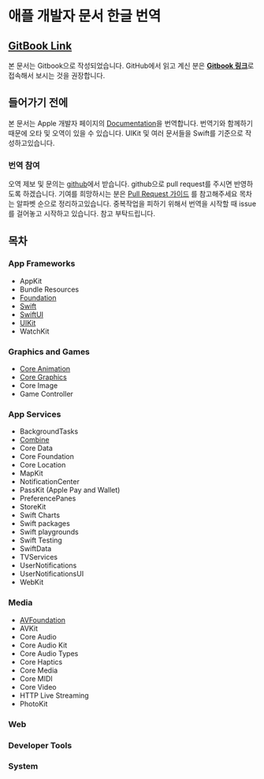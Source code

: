 # 애플 개발자 문서 한글 번역

## [GitBook Link](https://rkdehddud96s-personal-organizati.gitbook.io/document/)

본 문서는 Gitbook으로 작성되었습니다. GitHub에서 읽고 계신 분은 [**Gitbook 링크**](https://rkdehddud96s-personal-organizati.gitbook.io/document/)로 접속해서 보시는 것을 권장합니다.

## 들어가기 전에

본 문서는 Apple 개발자 페이지의 [Documentation](https://developer.apple.com/documentation/)을 번역합니다.
번역기와 함께하기 때문에 오타 및 오역이 있을 수 있습니다.
UIKit 및 여러 문서들을 Swift를 기준으로 작성하고있습니다.

### 번역 참여

오역 제보 및 문의는 [github](https://github.com/kangddong/Document)에서 받습니다.
github으로 pull request를 주시면 반영하도록 하겠습니다.
기여를 희망하시는 분은 [Pull Request 가이드](pull-request.md) 를 참고해주세요
목차는 알파벳 순으로 정리하고있습니다.
중복작업을 피하기 위해서 번역을 시작할 때 issue를 걸어놓고 시작하고 있습니다. 
참고 부탁드립니다.

## 목차

### App Frameworks

* AppKit
* Bundle Resources
* [Foundation](app-frameworks/foundation/)
* [Swift](app-frameworks/swift/)
* [SwiftUI](app-frameworks/swiftui/)
* [UIKit](app-frameworks/uikit/)
* WatchKit

### Graphics and Games

* [Core Animation](graphics-and-games/core-animation/)
* [Core Graphics](graphics-and-games/core-graphics/)
* Core Image
* Game Controller

### App Services

* BackgroundTasks
* [Combine](app-services/combine/)
* Core Data
* Core Foundation
* Core Location
* MapKit
* NotificationCenter
* PassKit \(Apple Pay and Wallet\)
* PreferencePanes
* StoreKit
* Swift Charts
* Swift packages
* Swift playgrounds
* Swift Testing
* SwiftData
* TVServices
* UserNotifications
* UserNotificationsUI
* WebKit

### Media

* [AVFoundation](media/avfoundation/)
* AVKit
* Core Audio
* Core Audio Kit
* Core Audio Types
* Core Haptics
* Core Media
* Core MIDI
* Core Video
* HTTP Live Streaming
* PhotoKit

### Web

### Developer Tools

### System
